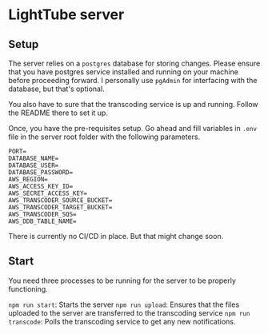 # LightTube server

## Setup

The server relies on a `postgres` database for storing changes. Please ensure that you have postgres service installed and running on your machine before proceeding forward. I personally use `pgAdmin` for interfacing with the database,  but that's optional.

You also have to sure that the transcoding service is up and running. Follow the README there to set it up.

Once, you have the pre-requisites setup. Go ahead and fill variables in `.env` file in the server root folder with the following parameters.

```
PORT=
DATABASE_NAME=
DATABASE_USER=
DATABASE_PASSWORD=
AWS_REGION=
AWS_ACCESS_KEY_ID=
AWS_SECRET_ACCESS_KEY=
AWS_TRANSCODER_SOURCE_BUCKET=
AWS_TRANSCODER_TARGET_BUCKET=
AWS_TRANSCODER_SQS=
AWS_DDB_TABLE_NAME=
```

There is currently no CI/CD in place. But that might change soon.

## Start

You need three processes to be running for the server to be properly functioning.

`npm run start`: Starts the server
`npm run upload`: Ensures that the files uploaded to the server are transferred to the transcoding service
`npm run transcode`: Polls the transcoding service to get any new notifications.